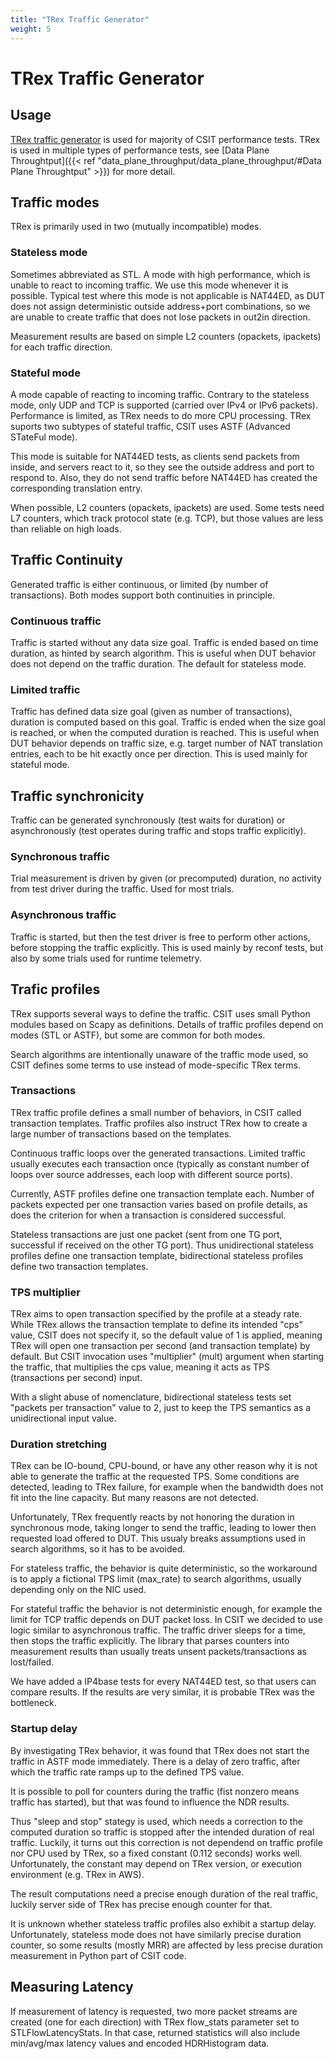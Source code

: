 ```yaml
---
title: "TRex Traffic Generator"
weight: 5
---
```


# TRex Traffic Generator

## Usage

[TRex traffic generator](https://trex-tgn.cisco.com) is used for majority of
CSIT performance tests. TRex is used in multiple types of performance tests,
see [Data Plane Throughtput]({{< ref "data_plane_throughput/data_plane_throughput/#Data Plane Throughtput" >}})
for more detail.

## Traffic modes

TRex is primarily used in two (mutually incompatible) modes.

### Stateless mode

Sometimes abbreviated as STL.
A mode with high performance, which is unable to react to incoming traffic.
We use this mode whenever it is possible.
Typical test where this mode is not applicable is NAT44ED,
as DUT does not assign deterministic outside address+port combinations,
so we are unable to create traffic that does not lose packets
in out2in direction.

Measurement results are based on simple L2 counters
(opackets, ipackets) for each traffic direction.

### Stateful mode

A mode capable of reacting to incoming traffic.
Contrary to the stateless mode, only UDP and TCP is supported
(carried over IPv4 or IPv6 packets).
Performance is limited, as TRex needs to do more CPU processing.
TRex suports two subtypes of stateful traffic,
CSIT uses ASTF (Advanced STateFul mode).

This mode is suitable for NAT44ED tests, as clients send packets from inside,
and servers react to it, so they see the outside address and port to respond to.
Also, they do not send traffic before NAT44ED has created the corresponding
translation entry.

When possible, L2 counters (opackets, ipackets) are used.
Some tests need L7 counters, which track protocol state (e.g. TCP),
but those values are less than reliable on high loads.

## Traffic Continuity

Generated traffic is either continuous, or limited (by number of transactions).
Both modes support both continuities in principle.

### Continuous traffic

Traffic is started without any data size goal.
Traffic is ended based on time duration, as hinted by search algorithm.
This is useful when DUT behavior does not depend on the traffic duration.
The default for stateless mode.

### Limited traffic

Traffic has defined data size goal (given as number of transactions),
duration is computed based on this goal.
Traffic is ended when the size goal is reached,
or when the computed duration is reached.
This is useful when DUT behavior depends on traffic size,
e.g. target number of NAT translation entries, each to be hit exactly once
per direction.
This is used mainly for stateful mode.

## Traffic synchronicity

Traffic can be generated synchronously (test waits for duration)
or asynchronously (test operates during traffic and stops traffic explicitly).

### Synchronous traffic

Trial measurement is driven by given (or precomputed) duration,
no activity from test driver during the traffic.
Used for most trials.

### Asynchronous traffic

Traffic is started, but then the test driver is free to perform
other actions, before stopping the traffic explicitly.
This is used mainly by reconf tests, but also by some trials
used for runtime telemetry.

## Trafic profiles

TRex supports several ways to define the traffic.
CSIT uses small Python modules based on Scapy as definitions.
Details of traffic profiles depend on modes (STL or ASTF),
but some are common for both modes.

Search algorithms are intentionally unaware of the traffic mode used,
so CSIT defines some terms to use instead of mode-specific TRex terms.

### Transactions

TRex traffic profile defines a small number of behaviors,
in CSIT called transaction templates. Traffic profiles also instruct
TRex how to create a large number of transactions based on the templates.

Continuous traffic loops over the generated transactions.
Limited traffic usually executes each transaction once
(typically as constant number of loops over source addresses,
each loop with different source ports).

Currently, ASTF profiles define one transaction template each.
Number of packets expected per one transaction varies based on profile details,
as does the criterion for when a transaction is considered successful.

Stateless transactions are just one packet (sent from one TG port,
successful if received on the other TG port).
Thus unidirectional stateless profiles define one transaction template,
bidirectional stateless profiles define two transaction templates.

### TPS multiplier

TRex aims to open transaction specified by the profile at a steady rate.
While TRex allows the transaction template to define its intended "cps" value,
CSIT does not specify it, so the default value of 1 is applied,
meaning TRex will open one transaction per second (and transaction template)
by default. But CSIT invocation uses "multiplier" (mult) argument
when starting the traffic, that multiplies the cps value,
meaning it acts as TPS (transactions per second) input.

With a slight abuse of nomenclature, bidirectional stateless tests
set "packets per transaction" value to 2, just to keep the TPS semantics
as a unidirectional input value.

### Duration stretching

TRex can be IO-bound, CPU-bound, or have any other reason
why it is not able to generate the traffic at the requested TPS.
Some conditions are detected, leading to TRex failure,
for example when the bandwidth does not fit into the line capacity.
But many reasons are not detected.

Unfortunately, TRex frequently reacts by not honoring the duration
in synchronous mode, taking longer to send the traffic,
leading to lower then requested load offered to DUT.
This usualy breaks assumptions used in search algorithms,
so it has to be avoided.

For stateless traffic, the behavior is quite deterministic,
so the workaround is to apply a fictional TPS limit (max_rate)
to search algorithms, usually depending only on the NIC used.

For stateful traffic the behavior is not deterministic enough,
for example the limit for TCP traffic depends on DUT packet loss.
In CSIT we decided to use logic similar to asynchronous traffic.
The traffic driver sleeps for a time, then stops the traffic explicitly.
The library that parses counters into measurement results
than usually treats unsent packets/transactions as lost/failed.

We have added a IP4base tests for every NAT44ED test,
so that users can compare results.
If the results are very similar, it is probable TRex was the bottleneck.

### Startup delay

By investigating TRex behavior, it was found that TRex does not start
the traffic in ASTF mode immediately. There is a delay of zero traffic,
after which the traffic rate ramps up to the defined TPS value.

It is possible to poll for counters during the traffic
(fist nonzero means traffic has started),
but that was found to influence the NDR results.

Thus "sleep and stop" stategy is used, which needs a correction
to the computed duration so traffic is stopped after the intended
duration of real traffic. Luckily, it turns out this correction
is not dependend on traffic profile nor CPU used by TRex,
so a fixed constant (0.112 seconds) works well.
Unfortunately, the constant may depend on TRex version,
or execution environment (e.g. TRex in AWS).

The result computations need a precise enough duration of the real traffic,
luckily server side of TRex has precise enough counter for that.

It is unknown whether stateless traffic profiles also exhibit a startup delay.
Unfortunately, stateless mode does not have similarly precise duration counter,
so some results (mostly MRR) are affected by less precise duration measurement
in Python part of CSIT code.

## Measuring Latency

If measurement of latency is requested, two more packet streams are
created (one for each direction) with TRex flow_stats parameter set to
STLFlowLatencyStats. In that case, returned statistics will also include
min/avg/max latency values and encoded HDRHistogram data.